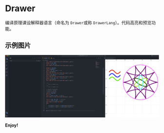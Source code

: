# Drawer

编译原理课设解释器语言（命名为 `Drawer`或称 `DrawerLang`）。代码高亮和预览功能。

## 示例图片

![example1](images/screenshot.png)

**Enjoy!**
